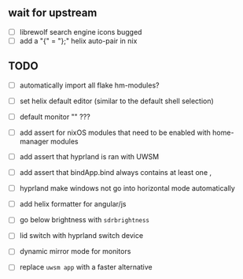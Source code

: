 
## wait for upstream
- [ ] librewolf search engine icons bugged
- [ ] add a "{" = "};" helix auto-pair in nix

## TODO

- [ ] automatically import all flake hm-modules?
- [ ] set helix default editor (similar to the default shell selection)
- [ ] default monitor "" ???

- [ ] add assert for nixOS modules that need to be enabled with home-manager modules
- [ ] add assert that hyprland is ran with UWSM
- [ ] add assert that bindApp.bind always contains at least one ,

- [ ] hyprland make windows not go into horizontal mode automatically
- [ ] add helix formatter for angular/js
- [ ] go below brightness with `sdrbrightness`
- [ ] lid switch with hyprland switch device
- [ ] dynamic mirror mode for monitors
- [ ] replace `uwsm app` with a faster alternative
